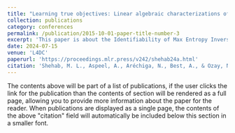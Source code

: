 ```yaml
---
title: "Learning true objectives: Linear algebraic characterizations of identifiability in inverse reinforcement learning"
collection: publications
category: conferences
permalink: /publication/2015-10-01-paper-title-number-3
excerpt: 'This paper is about the Identifiability of Max Entropy Inverse Reinforcement Learning.'
date: 2024-07-15
venue: 'L4DC'
paperurl: 'https://proceedings.mlr.press/v242/shehab24a.html'
citation: 'Shehab, M. L., Aspeel, A., Aréchiga, N., Best, A., & Ozay, N. (2024, June). Learning true objectives: Linear algebraic characterizations of identifiability in inverse reinforcement learning. In 6th Annual Learning for Dynamics & Control Conference (pp. 1266-1277). PMLR.'
---
```


The contents above will be part of a list of publications, if the user clicks the link for the publication than the contents of section will be rendered as a full page, allowing you to provide more information about the paper for the reader. When publications are displayed as a single page, the contents of the above "citation" field will automatically be included below this section in a smaller font.